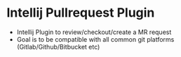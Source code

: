 # Intellij Pullrequest Plugin

* Intellij Plugin to review/checkout/create a MR request
* Goal is to be compatible with all common git platforms (Gitlab/Github/Bitbucket etc)
























